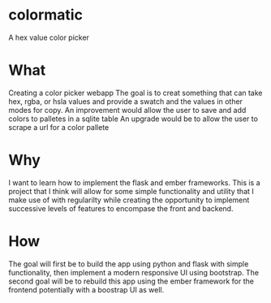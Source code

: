 # colormatic
A hex value color picker 

# What

Creating a color picker webapp 
The goal is to creat something that can take hex, rgba, or hsla values and provide a swatch and the values in other modes for copy.
An improvement would allow the user to save and add colors to palletes in a sqlite table
An upgrade would be to allow the user to scrape a url for a color pallete

# Why

I want to learn how to implement the flask and ember frameworks. This is a project that I think will allow for some simple functionality and utility that I make use of with regularilty while creating the opportunity to implement successive levels of features to encompase the front and backend. 

# How

The goal will first be to build the app using python and flask with simple functionality, then implement a modern responsive UI using bootstrap.
The second goal will be to rebuild this app using the ember framework for the frontend potentially with a boostrap UI as well. 
